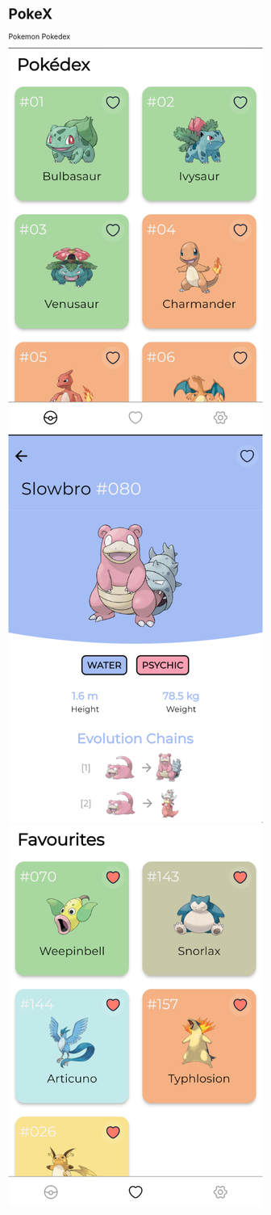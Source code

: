 # PokeX
Pokemon Pokedex

![Home page](assets/readme/homepage.png)
![Pokemon details](assets/readme/pokemon_details.png)
![Favourites page](assets/readme/favourites.png)